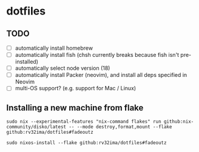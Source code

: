 # dotfiles
## TODO
- [ ] automatically install homebrew
- [ ] automatically install fish (chsh currently breaks because fish isn't pre-installed)
- [ ] automatically select node version (18)
- [ ] automatically install Packer (neovim), and install all deps specified in Neovim
- [ ] multi-OS support? (e.g. support for Mac / Linux)

## Installing a new machine from flake
```
sudo nix --experimental-features "nix-command flakes" run github:nix-community/disko/latest -- --mode destroy,format,mount --flake github:rv32ima/dotfiles#fadeoutz

sudo nixos-install --flake github:rv32ima/dotfiles#fadeoutz
```